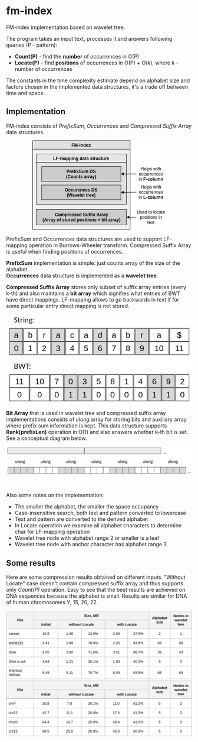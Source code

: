# fm-index

FM-index implementation based on wavelet tree.

The program takes an input text, processes it and answers following queries (P - pattern):
* **Count(P)** - find the **number** of occurrences in O(P)
* **Locate(P)** - find **positions** of occurrences in O(P) + O(k), where k - number of occurrences

The constants in the time complexity estimate depend on alphabet size and factors chosen in the implemented data structures, it's a trade off between time and space.


## Implementation

FM-index consists of _PrefixSum_, _Occurrences_ and _Compressed Suffix Array_ data structures.

<p align="center">
<img src="images/fm-index.png" />
</p>

PrefixSum and Occurrences data structures are used to support LF-mapping operation in Burrows-Wheeler transform.
Compressed Suffix Array is useful when finding positions of occurrences.

**PrefixSum** implementation is simple: just counts array of the size of the alphabet.
<br />
**Occurrences** data structure is implemented as a **wavelet tree**.

**Compressed Suffix Array** stores only subset of suffix array entries (every k-th) and also maintains a **bit array** which signifies what entries of BWT have direct mappings. LF-mapping allows to go backwards in text if for some particular entry direct mapping is not stored.

<p align="center">
<img src="images/compressed-sa.png" />
</p>

**Bit Array** that is used in wavelet tree and compressed suffix array implementations consists of _ulong_ array for storing bits and auxiliary array where prefix sum information is kept.
This data structure supports **Rank(prefixLen)** operation in O(1) and also answers whether k-th bit is set. See a conceptual diagram below.

<p align="center">
<img src="images/bit-array.png" />
</p>

<br />

Also some notes on the implementation:
* The smaller the alphabet, the smaller the space occupancy
* Case-insensitive search, both text and pattern converted to lowercase
* Text and pattern are converted to the derived alphabet
* In Locate operation we examine all alphabet characters to determine char for LF-mapping operation
* Wavelet tree node with alphabet range 2 or smaller is a leaf
* Wavelet tree node with anchor character has alphabet range 3


## Some results

Here are some compression results obtained on different inputs. "Without Locate" case doesn't contain compressed suffix array and thus supports only _Count(P)_ operation.
Easy to see that the best results are achieved on DNA sequences because the alphabet is small. Results are similar for DNA of human chromosomes Y, 15, 20, 22.

<img src="images/table_1.png" />

<img src="images/table_2.png" />
